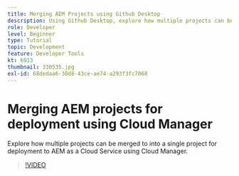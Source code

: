 ```yaml
---
title: Merging AEM Projects using Github Desktop
description: Using Github Desktop, explore how multiple projects can be merged to into a single project for deployment to AEM as a Cloud Service using Cloud Manager.
role: Developer
level: Beginner
type: Tutorial
topic: Development
feature: Developer Tools
kt: 6913
thumbnail: 330535.jpg
exl-id: 68dedaa6-30d8-43ce-ae74-a293f3fc7068
---
```

# Merging AEM projects for deployment using Cloud Manager

Explore how multiple projects can be merged to into a single project for deployment to AEM as a Cloud Service using Cloud Manager.

>[!VIDEO](https://video.tv.adobe.com/v/330535?quality=12&learn=on)
